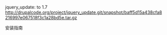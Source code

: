 jquery_update: to 1.7
http://drupalcode.org/project/jquery_update.git/snapshot/baff5d15a438cfa8216997e067518f3c1a28bd5e.tar.gz


安装指南

